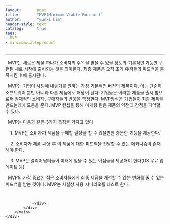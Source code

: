 ```yaml
---
layout:       post
title:        "MVP(Minimum Viable Porduct)"
author:       "yunki kim"
header-style: text
catalog:      true
tags: 
- MVP
- minimumviableproduct
---
```


<head></head>
<body id="tt-body-page" class="">
<div id="wrap" class="wrap-right">
    <div id="container">
        <main class="main ">
            <div class="area-main">
                <div class="area-view">
                    <div class="article-header"></div>
                    <hr>
                    <div class="article-view">
                        <div class="contents_style">
                            <p data-ke-size="size16">&nbsp; MVP는 새로운 제품 하나가 소비자의 주목을 받을 수 있을 정도의 기본적인 기능만 구현된 채로 시장에 출시되는 것을 의미한다. 최종 제품은 오직 초기 유저들의 피드백을 충족시킨 후에 출시된다.</p>
<p data-ke-size="size16">&nbsp; MVP는 기업이 시장에 내놓기를 원하는 가장 기본적인 버전의 제품이다. 이는 단순히 소프트웨어 뿐만 아니라 다른 제품에도 해당이 된다. 기업들은 이러한 제품을 출시 함으로써 잠재적인 소비자, 구매자들의 반응을 측정한다. MVP방식은 기업들이 최종 제품을 만드는데에 도움을 준다. MVP 컨셉을 통해 마케팅 팀은 제품의 약점과 강점을 파앆할 수 있다.&nbsp;</p>
<p data-ke-size="size16">&nbsp; MVP는 다음과 같은 3가지 특징을 가지고 있다</p>
<p data-ke-size="size16">&nbsp; &nbsp; 1. MVP는 소비자가 제품을 구매할 결정을 할 수 있을만한 충분한 기능을 제공한다.</p>
<p data-ke-size="size16">&nbsp; &nbsp; 2. 소비자가 제품 사용 후 이 제품에 대한 피드백을 전달할 수 있는 메커니즘이 존재해야 한다.</p>
<p data-ke-size="size16">&nbsp; &nbsp; 3. MVP는 얼리어답터들이 미래에 얻을 수 있는 이점들을 제공해야 한다(OS 무료 업데이트 등)</p>
<p data-ke-size="size16">&nbsp; MVP의 가장 중요한 점은 소비자들에게 최종 제품을 개선할 수 있는 변화를 줄 수 있는 피드백을 받는 것이다. MVP는 사실상 사용 시나리오를 테스트 한다.</p>
                        </div>
                        <br>
                        <div class="tags"></div>
                    </div>
                    
                </div>
            </div>
        </main>
    </div>
</div>


</body>
